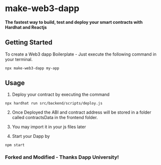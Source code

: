 # make-web3-dapp

#### The fastest way to build, test and deploy your smart contracts with Hardhat and Reactjs

## Getting Started

To create a Web3 dapp Boilerplate - Just execute the following command in your terminal.
```
npx make-web3-dapp my-app
```

## Usage
1. Deploy your contract by executing the command
```
npx hardhat run src/backend/scripts/deploy.js
```
2. Once Deployed the ABI and contract address will be stored in a folder called contractsData in the frontend folder.

3. You may import it in your js files later

4. Start your Dapp by
```
npm start
```

### Forked and Modified - Thanks Dapp University!